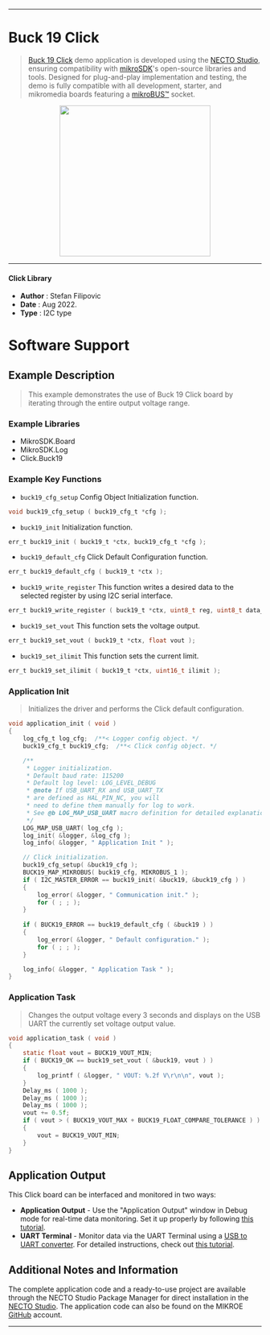 
---
# Buck 19 Click

> [Buck 19 Click](https://www.mikroe.com/?pid_product=MIKROE-5451) demo application is developed using
the [NECTO Studio](https://www.mikroe.com/necto), ensuring compatibility with [mikroSDK](https://www.mikroe.com/mikrosdk)'s
open-source libraries and tools. Designed for plug-and-play implementation and testing, the demo is fully compatible with
all development, starter, and mikromedia boards featuring a [mikroBUS&trade;](https://www.mikroe.com/mikrobus) socket.

<p align="center">
  <img src="https://www.mikroe.com/?pid_product=MIKROE-5451&image=1" height=300px>
</p>

---

#### Click Library

- **Author**        : Stefan Filipovic
- **Date**          : Aug 2022.
- **Type**          : I2C type

# Software Support

## Example Description

> This example demonstrates the use of Buck 19 Click board by iterating through the entire output voltage range.

### Example Libraries

- MikroSDK.Board
- MikroSDK.Log
- Click.Buck19

### Example Key Functions

- `buck19_cfg_setup` Config Object Initialization function.
```c
void buck19_cfg_setup ( buck19_cfg_t *cfg );
```

- `buck19_init` Initialization function.
```c
err_t buck19_init ( buck19_t *ctx, buck19_cfg_t *cfg );
```

- `buck19_default_cfg` Click Default Configuration function.
```c
err_t buck19_default_cfg ( buck19_t *ctx );
```

- `buck19_write_register` This function writes a desired data to the selected register by using I2C serial interface.
```c
err_t buck19_write_register ( buck19_t *ctx, uint8_t reg, uint8_t data_in );
```

- `buck19_set_vout` This function sets the voltage output.
```c
err_t buck19_set_vout ( buck19_t *ctx, float vout );
```

- `buck19_set_ilimit` This function sets the current limit.
```c
err_t buck19_set_ilimit ( buck19_t *ctx, uint16_t ilimit );
```

### Application Init

> Initializes the driver and performs the Click default configuration.

```c
void application_init ( void )
{
    log_cfg_t log_cfg;  /**< Logger config object. */
    buck19_cfg_t buck19_cfg;  /**< Click config object. */

    /** 
     * Logger initialization.
     * Default baud rate: 115200
     * Default log level: LOG_LEVEL_DEBUG
     * @note If USB_UART_RX and USB_UART_TX 
     * are defined as HAL_PIN_NC, you will 
     * need to define them manually for log to work. 
     * See @b LOG_MAP_USB_UART macro definition for detailed explanation.
     */
    LOG_MAP_USB_UART( log_cfg );
    log_init( &logger, &log_cfg );
    log_info( &logger, " Application Init " );

    // Click initialization.
    buck19_cfg_setup( &buck19_cfg );
    BUCK19_MAP_MIKROBUS( buck19_cfg, MIKROBUS_1 );
    if ( I2C_MASTER_ERROR == buck19_init( &buck19, &buck19_cfg ) ) 
    {
        log_error( &logger, " Communication init." );
        for ( ; ; );
    }
    
    if ( BUCK19_ERROR == buck19_default_cfg ( &buck19 ) )
    {
        log_error( &logger, " Default configuration." );
        for ( ; ; );
    }

    log_info( &logger, " Application Task " );
}
```

### Application Task

> Changes the output voltage every 3 seconds and displays on the USB UART the currently set voltage output value.

```c
void application_task ( void )
{
    static float vout = BUCK19_VOUT_MIN;
    if ( BUCK19_OK == buck19_set_vout ( &buck19, vout ) )
    {
        log_printf ( &logger, " VOUT: %.2f V\r\n\n", vout );
    }
    Delay_ms ( 1000 );
    Delay_ms ( 1000 );
    Delay_ms ( 1000 );
    vout += 0.5f;
    if ( vout > ( BUCK19_VOUT_MAX + BUCK19_FLOAT_COMPARE_TOLERANCE ) )
    {
        vout = BUCK19_VOUT_MIN;
    }
}
```

## Application Output

This Click board can be interfaced and monitored in two ways:
- **Application Output** - Use the "Application Output" window in Debug mode for real-time data monitoring.
Set it up properly by following [this tutorial](https://www.youtube.com/watch?v=ta5yyk1Woy4).
- **UART Terminal** - Monitor data via the UART Terminal using
a [USB to UART converter](https://www.mikroe.com/click/interface/usb?interface*=uart,uart). For detailed instructions,
check out [this tutorial](https://help.mikroe.com/necto/v2/Getting%20Started/Tools/UARTTerminalTool).

## Additional Notes and Information

The complete application code and a ready-to-use project are available through the NECTO Studio Package Manager for 
direct installation in the [NECTO Studio](https://www.mikroe.com/necto). The application code can also be found on
the MIKROE [GitHub](https://github.com/MikroElektronika/mikrosdk_click_v2) account.

---
